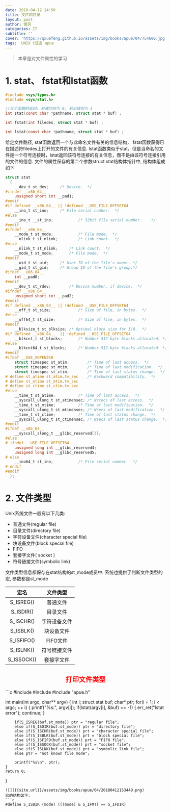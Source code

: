 ```yaml
---
date: 2018-04-12 14:50
title: 文件和目录
layout: post
author: 雪风
categories: IT
subtitle: ''
cover: 'https://qxuefeng.github.io/assets/img/books/apue/04/754600.jpg'
tags:  UNIX C语言 apue
---
```


> 本章是对文件属性的学习

# 1. stat、 fstat和lstat函数
```c
#include <sys/types.h>
#include <sys/stat.h>

//三个函数的返回: 若成功则为 0, 若出错则为-1
int stat(const char *pathname, struct stat * buf) ;

int fstat(int filedes, struct stat * buf) ;

int lstat(const char *pathname, struct stat * buf) ;
```
给定文件路径, stat函数返回一个与此命名文件有关的信息结构， fstat函数获得已在描述符filedes上打开的文件的有关信息. lstat函数类似于stat，但是当命名的文件是一个符号连接时，lstat返回该符号连接的有关信息，而不是由该符号连接引用的文件的信息. 文件的属性保存的第二个参数struct stat结构体指针中, 结构体组成如下
```c
struct stat
  {
    __dev_t st_dev;		/* Device.  */
#ifndef __x86_64__
    unsigned short int __pad1;
#endif
#if defined __x86_64__ || !defined __USE_FILE_OFFSET64
    __ino_t st_ino;		/* File serial number.	*/
#else
    __ino_t __st_ino;			/* 32bit file serial number.	*/
#endif
#ifndef __x86_64__
    __mode_t st_mode;			/* File mode.  */
    __nlink_t st_nlink;			/* Link count.  */
#else
    __nlink_t st_nlink;		/* Link count.  */
    __mode_t st_mode;		/* File mode.  */
#endif
    __uid_t st_uid;		/* User ID of the file's owner.	*/
    __gid_t st_gid;		/* Group ID of the file's group.*/
#ifdef __x86_64__
    int __pad0;
#endif
    __dev_t st_rdev;		/* Device number, if device.  */
#ifndef __x86_64__
    unsigned short int __pad2;
#endif
#if defined __x86_64__ || !defined __USE_FILE_OFFSET64
    __off_t st_size;			/* Size of file, in bytes.  */
#else
    __off64_t st_size;			/* Size of file, in bytes.  */
#endif
    __blksize_t st_blksize;	/* Optimal block size for I/O.  */
#if defined __x86_64__  || !defined __USE_FILE_OFFSET64
    __blkcnt_t st_blocks;		/* Number 512-byte blocks allocated. */
#else
    __blkcnt64_t st_blocks;		/* Number 512-byte blocks allocated. */
#endif
#ifdef __USE_XOPEN2K8
    struct timespec st_atim;		/* Time of last access.  */
    struct timespec st_mtim;		/* Time of last modification.  */
    struct timespec st_ctim;		/* Time of last status change.  */
# define st_atime st_atim.tv_sec	/* Backward compatibility.  */
# define st_mtime st_mtim.tv_sec
# define st_ctime st_ctim.tv_sec
#else
    __time_t st_atime;			/* Time of last access.  */
    __syscall_ulong_t st_atimensec;	/* Nscecs of last access.  */
    __time_t st_mtime;			/* Time of last modification.  */
    __syscall_ulong_t st_mtimensec;	/* Nsecs of last modification.  */
    __time_t st_ctime;			/* Time of last status change.  */
    __syscall_ulong_t st_ctimensec;	/* Nsecs of last status change.  */
#endif
#ifdef __x86_64__
    __syscall_slong_t __glibc_reserved[3];
#else
# ifndef __USE_FILE_OFFSET64
    unsigned long int __glibc_reserved4;
    unsigned long int __glibc_reserved5;
# else
    __ino64_t st_ino;			/* File serial number.	*/
# endif
#endif
  };
```
# 2. 文件类型
Unix系统文件一般有以下几类:
- 普通文件(regular file)
- 目录文件(directory file)
- 字符设备文件(character special file)
-  块设备文件(block special file)
- FIFO
- 套接字文件( socket )
- 符号链接文件(symbolic link)

文件类型信息都保存在stat结构的st_mode成员中. 系统也提供了判断文件类型的宏, 参数都是st_mode

宏名 | 文件类型
:---: | :---:
S_ISREG() | 普通文件
S_ISDIR() | 目录文件
S_ISCHR() | 字符设备文件
S_ISBLK() | 块设备文件
S_ISFIFO() | FIFO文件
S_ISLNK() | 符号链接文件
S_ISSOCK() | 套接字文件

<center><font color="red"><h2>打印文件类型</h2></font></center>
```c
#include <sys/stat.h>
#include <unistd.h>
#include "apue.h"


int main(int argc, char** argv)
{
    int i;
    struct stat buf;
    char* ptr;
    for(i = 1; i < argc; ++ i) {
        printf("%s:", argv[i]);
        if(lstat(argv[i], &buf) == -1) {
            err_ret("lstat error");
            continue;
        }

        if(S_ISREG(buf.st_mode)) ptr = "regular file";
        else if(S_ISDIR(buf.st_mode)) ptr = "directory file";
        else if(S_ISCHR(buf.st_mode)) prt = "character special file";
        else if(S_ISBLK(buf.st_mode)) prt = "block special file";
        else if(S_ISFIFO(buf.st_mode)) prt = "FIFO file";
        else if(S_ISSOCK(buf.st_mode)) prt = "socket file";
        else if(S_ISLNK(buf.st_mode)) prt = "symbolic link file";
        else ptr = "not known file mode";

        printf("%s\n", ptr);
    }
    return 0;
}
```
![]({{site.url}}/assets/img/books/apue/04/20180412153449.png)
宏的结构如下:
```c
#define S_ISDIR (mode) (((mode) & S_IFMT) == S_IFDIR)
```
